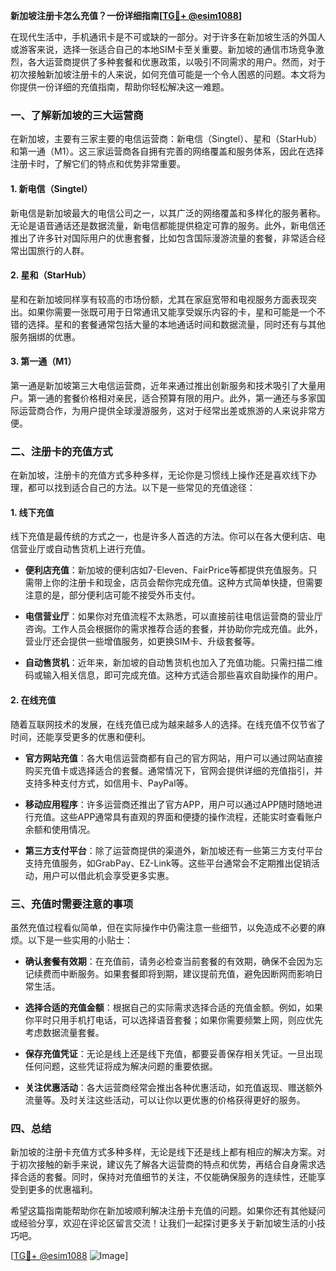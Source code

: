 **新加坡注册卡怎么充值？一份详细指南[[TG💪+ @esim1088](https://t.me/s/esim1088)]**

在现代生活中，手机通讯卡是不可或缺的一部分。对于许多在新加坡生活的外国人或游客来说，选择一张适合自己的本地SIM卡至关重要。新加坡的通信市场竞争激烈，各大运营商提供了多种套餐和优惠政策，以吸引不同需求的用户。然而，对于初次接触新加坡注册卡的人来说，如何充值可能是一个令人困惑的问题。本文将为你提供一份详细的充值指南，帮助你轻松解决这一难题。

### 一、了解新加坡的三大运营商

在新加坡，主要有三家主要的电信运营商：新电信（Singtel）、星和（StarHub）和第一通（M1）。这三家运营商各自拥有完善的网络覆盖和服务体系，因此在选择注册卡时，了解它们的特点和优势非常重要。

#### 1. 新电信（Singtel）
新电信是新加坡最大的电信公司之一，以其广泛的网络覆盖和多样化的服务著称。无论是语音通话还是数据流量，新电信都能提供稳定可靠的服务。此外，新电信还推出了许多针对国际用户的优惠套餐，比如包含国际漫游流量的套餐，非常适合经常出国旅行的人群。

#### 2. 星和（StarHub）
星和在新加坡同样享有较高的市场份额，尤其在家庭宽带和电视服务方面表现突出。如果你需要一张既可用于日常通讯又能享受娱乐内容的卡，星和可能是一个不错的选择。星和的套餐通常包括大量的本地通话时间和数据流量，同时还有与其他服务捆绑的优惠。

#### 3. 第一通（M1）
第一通是新加坡第三大电信运营商，近年来通过推出创新服务和技术吸引了大量用户。第一通的套餐价格相对亲民，适合预算有限的用户。此外，第一通还与多家国际运营商合作，为用户提供全球漫游服务，这对于经常出差或旅游的人来说非常方便。

### 二、注册卡的充值方式

在新加坡，注册卡的充值方式多种多样，无论你是习惯线上操作还是喜欢线下办理，都可以找到适合自己的方法。以下是一些常见的充值途径：

#### 1. 线下充值
线下充值是最传统的方式之一，也是许多人首选的方法。你可以在各大便利店、电信营业厅或自动售货机上进行充值。

- **便利店充值**：新加坡的便利店如7-Eleven、FairPrice等都提供充值服务。只需带上你的注册卡和现金，店员会帮你完成充值。这种方式简单快捷，但需要注意的是，部分便利店可能不接受外币支付。
  
- **电信营业厅**：如果你对充值流程不太熟悉，可以直接前往电信运营商的营业厅咨询。工作人员会根据你的需求推荐合适的套餐，并协助你完成充值。此外，营业厅还会提供一些增值服务，如更换SIM卡、升级套餐等。

- **自动售货机**：近年来，新加坡的自动售货机也加入了充值功能。只需扫描二维码或输入相关信息，即可完成充值。这种方式适合那些喜欢自助操作的用户。

#### 2. 在线充值
随着互联网技术的发展，在线充值已成为越来越多人的选择。在线充值不仅节省了时间，还能享受更多的优惠和便利。

- **官方网站充值**：各大电信运营商都有自己的官方网站，用户可以通过网站直接购买充值卡或选择适合的套餐。通常情况下，官网会提供详细的充值指引，并支持多种支付方式，如信用卡、PayPal等。

- **移动应用程序**：许多运营商还推出了官方APP，用户可以通过APP随时随地进行充值。这些APP通常具有直观的界面和便捷的操作流程，还能实时查看账户余额和使用情况。

- **第三方支付平台**：除了运营商提供的渠道外，新加坡还有一些第三方支付平台支持充值服务，如GrabPay、EZ-Link等。这些平台通常会不定期推出促销活动，用户可以借此机会享受更多实惠。

### 三、充值时需要注意的事项

虽然充值过程看似简单，但在实际操作中仍需注意一些细节，以免造成不必要的麻烦。以下是一些实用的小贴士：

- **确认套餐有效期**：在充值前，请务必检查当前套餐的有效期，确保不会因为忘记续费而中断服务。如果套餐即将到期，建议提前充值，避免因断网而影响日常生活。

- **选择合适的充值金额**：根据自己的实际需求选择合适的充值金额。例如，如果你平时只用手机打电话，可以选择语音套餐；如果你需要频繁上网，则应优先考虑数据流量套餐。

- **保存充值凭证**：无论是线上还是线下充值，都要妥善保存相关凭证。一旦出现任何问题，这些凭证将成为解决问题的重要依据。

- **关注优惠活动**：各大运营商经常会推出各种优惠活动，如充值返现、赠送额外流量等。及时关注这些活动，可以让你以更优惠的价格获得更好的服务。

### 四、总结

新加坡的注册卡充值方式多种多样，无论是线下还是线上都有相应的解决方案。对于初次接触的新手来说，建议先了解各大运营商的特点和优势，再结合自身需求选择合适的套餐。同时，保持对充值细节的关注，不仅能确保服务的连续性，还能享受到更多的优惠福利。

希望这篇指南能帮助你在新加坡顺利解决注册卡充值的问题。如果你还有其他疑问或经验分享，欢迎在评论区留言交流！让我们一起探讨更多关于新加坡生活的小技巧吧。

[[TG💪+ @esim1088](https://t.me/s/esim1088) ![Image](https://i.postimg.cc/4NQfJmqS/Snipaste-2025-05-13-00-14-12.png)]